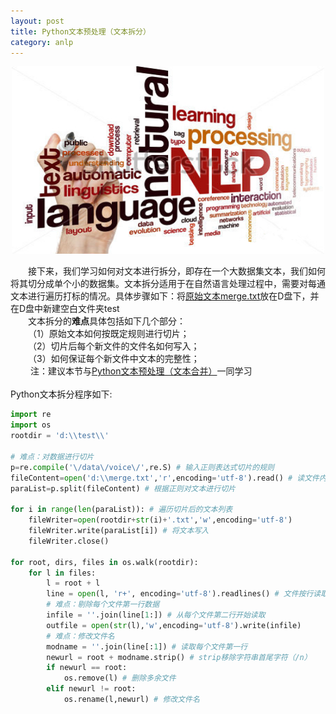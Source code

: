 ```yaml
---
layout: post
title: Python文本预处理（文本拆分）
category: anlp
---
```


<div align="center">
<img width="500" height="300" src="https://raw.githubusercontent.com/carrylaw/IMG/master/img/sucai2.jpg" />
</div>

&emsp;&emsp;接下来，我们学习如何对文本进行拆分，即存在一个大数据集文本，我们如何将其切分成单个小的数据集。文本拆分适用于在自然语言处理过程中，需要对每通文本进行遍历打标的情况。具体步骤如下：将[原始文本merge.txt](https://github.com/carrylaw/IMG/blob/master/merge.txt)放在D盘下，并在D盘中新建空白文件夹test     
&emsp;&emsp;文本拆分的**难点**具体包括如下几个部分：    
&emsp;&emsp;（1）原始文本如何按既定规则进行切片；    
&emsp;&emsp;（2）切片后每个新文件的文件名如何写入；   
&emsp;&emsp;（3）如何保证每个新文件中文本的完整性；     
&emsp;&emsp; 注：建议本节与[Python文本预处理（文本合并）](https://carrylaw.github.io/anlp/2018/01/18/nlp04/)一同学习     
&emsp;     
Python文本拆分程序如下:    
``` python
import re
import os
rootdir = 'd:\\test\\'

# 难点：对数据进行切片
p=re.compile('\/data\/voice\/',re.S) # 输入正则表达式切片的规则
fileContent=open('d:\\merge.txt','r',encoding='utf-8').read() # 读文件内容
paraList=p.split(fileContent) # 根据正则对文本进行切片

for i in range(len(paraList)): # 遍历切片后的文本列表
    fileWriter=open(rootdir+str(i)+'.txt','w',encoding='utf-8') 
    fileWriter.write(paraList[i]) # 将文本写入
    fileWriter.close() 

for root, dirs, files in os.walk(rootdir):
    for l in files:
        l = root + l
        line = open(l, 'r+', encoding='utf-8').readlines() # 文件按行读取
        # 难点：剔除每个文件第一行数据
        infile = ''.join(line[1:]) # 从每个文件第二行开始读取
        outfile = open(str(l),'w',encoding='utf-8').write(infile)
        # 难点：修改文件名
        modname = ''.join(line[:1]) # 读取每个文件第一行
        newurl = root + modname.strip() # strip移除字符串首尾字符（/n）
        if newurl == root:
            os.remove(l) # 删除多余文件
        elif newurl != root:
            os.rename(l,newurl) # 修改文件名
```


